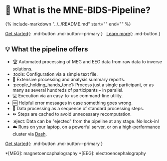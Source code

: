 # :brain: What is the MNE-BIDS-Pipeline?

{%
  include-markdown "../../README.md"
  start="<!--tagline-start-->"
  end="<!--tagline-end-->"
%}

[Get started](getting_started/install.md){: .md-button .md-button--primary } &nbsp;
[Learn more](#what-the-pipeline-offers){: .md-button }

## :bulb: What the pipeline offers

* :trophy: Automated processing of MEG and EEG data from raw data to inverse solutions.
* :tools: Configuration via a simple text file.
* :blue_book: Extensive processing and analysis summary reports.
* :people_holding_hands_tone1: Process just a single participant, or as many as several hundreds of participants – in parallel.
* :computer: Execution via an easy-to-use command-line utility.
* :sos: Helpful error messages in case something goes wrong.
* :footprints: Data processing as a sequence of standard processing steps.
* :fast_forward: Steps are cached to avoid unnecessary recomputation.
* :eject: Data can be "ejected" from the pipeline at any stage. No lock-in!
* :cloud: Runs on your laptop, on a powerful server, or on a high-performance cluster via [Dash](https://www.dask.org).

[Get started](getting_started/install.md){: .md-button .md-button--primary } &nbsp;

*[MEG]: magnetoencaphalography
*[EEG]: electroencephalography
